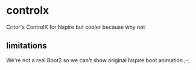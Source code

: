 # controlx
Critor's ControlX for Nspire but cooler because why not

## limitations
We're not a real Boot2 so we can't show original Nspire boot animation ;-;

